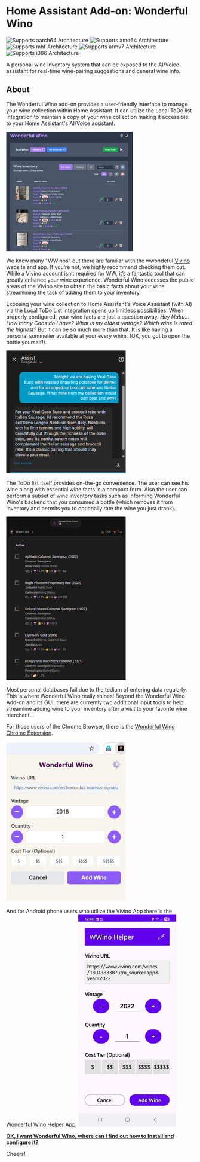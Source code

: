 # Home Assistant Add-on: Wonderful Wino

![Supports aarch64 Architecture](https://img.shields.io/badge/aarch64-yes-green.svg) ![Supports amd64 Architecture](https://img.shields.io/badge/amd64-yes-green.svg) ![Supports mhf Architecture](https://img.shields.io/badge/armhf-yes-green.svg) ![Supports armv7 Architecture](https://img.shields.io/badge/armv7-yes-green.svg) ![Supports i386 Architecture](https://img.shields.io/badge/i386-yes-green.svg)

  

A personal wine inventory system that can be exposed to the AI/Voice assistant for real-time wine-pairing suggestions and general wine info.

  
  

## About

  

The Wonderful Wino add-on provides a user-friendly interface to manage your wine collection within Home Assistant. It can utilize the Local ToDo list integration to maintain a copy of your wine collection making it accessible to your Home Assistant's AI/Voice assistant.

  

![mainview](https://raw.githubusercontent.com/FrankJaco/homeassistant-wwino-addon/main/resources/gui.png)

  

We know many "WWinos" out there are familiar with the wwondeful [Vivino](https://www.vivino.com/) website and app. If you’re not, we highly recommend checking them out. While a Vivino account isn’t required for WW, it’s a fantastic tool that can greatly enhance your wine experience. Wonderful Wino accesses the public areas of the Vivino site to obtain the basic facts about your wine streamlining the task of adding them to your inventory.

  

Exposing your wine collection to Home Assistant's Voice Assistant (with AI) via the Local ToDo List integration opens up limitless possibilities. When properly configured, your wine facts are just a question away. *Hey Nabu... How many Cabs do I have? What is my oldest vintage? Which wine is rated the highest?* But it can be so much more than that. It is like having a personal sommelier available at your every whim. (OK, you got to open the bottle yourself!).

  

![AI pairing](https://raw.githubusercontent.com/FrankJaco/homeassistant-wwino-addon/main/resources/ai.png)

  

The ToDo list itself provides on-the-go convenience. The user can see his wine along with essential wine facts in a compact form. Also the user can perform a subset of wine inventory tasks such as informing Wonderful Wino's backend that you consumed a bottle (which removes it from inventory and permits you to optionally rate the wine you just drank).

  

![ToDo](https://raw.githubusercontent.com/FrankJaco/homeassistant-wwino-addon/main/resources/todo.png)

  Most personal databases fail due to the tedium of entering data regularly. This is where Wonderful Wino really shines! Beyond the Wonderful Wino Add-on and its GUI, there are currently two additional input tools to help streamline adding wine to your inventory after a visit to your favorite wine merchant...

For those users of the Chrome Browser, there is the [Wonderful Wino Chrome Extension](https://github.com/FrankJaco/wwino-chrome-extension). 

![exten](https://raw.githubusercontent.com/FrankJaco/homeassistant-wwino-addon/main/resources/cbe.png)

And for Android phone users who utilize the Vivino App there is the [Wonderful Wino Helper App](https://github.com/FrankJaco/wwino-android-helper).
 ![AHA](https://raw.githubusercontent.com/FrankJaco/homeassistant-wwino-addon/main/resources/aha.png)

  
  
  [**OK, I want Wonderful Wino, where can I find out how to Install and configure it?**](./wonderful_wino/DOCS.md)

Cheers!